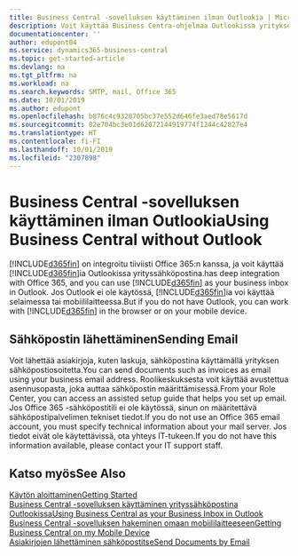 ```yaml
---
title: Business Central -sovelluksen käyttäminen ilman Outlookia | Microsoft Docs
description: Voit käyttää Business Centra-ohjelmaa Outlookissa yrityksen Saapuneet-kansiona, koska se on integroitu Office 365:n kanssa. Outlook ei kuitenkaan ole välttämätön, jos käytät selainta tai mobiililaitetta.
documentationcenter: ''
author: edupont04
ms.service: dynamics365-business-central
ms.topic: get-started-article
ms.devlang: na
ms.tgt_pltfrm: na
ms.workload: na
ms.search.keywords: SMTP, mail, Office 365
ms.date: 10/01/2019
ms.author: edupont
ms.openlocfilehash: b876c4c9328705bc37e552d646fe3aed78e5617d
ms.sourcegitcommit: 02e704bc3e01d62072144919774f1244c42827e4
ms.translationtype: HT
ms.contentlocale: fi-FI
ms.lasthandoff: 10/01/2019
ms.locfileid: "2307898"
---
```

# <a name="using-business-central-without-outlook"></a><span data-ttu-id="c2597-103">Business Central -sovelluksen käyttäminen ilman Outlookia</span><span class="sxs-lookup"><span data-stu-id="c2597-103">Using Business Central without Outlook</span></span>
[!INCLUDE[d365fin](includes/d365fin_md.md)] <span data-ttu-id="c2597-104">on integroitu tiiviisti Office 365:n kanssa, ja voit käyttää [!INCLUDE[d365fin](includes/d365fin_md.md)]ia Outlookissa yrityssähköpostina.</span><span class="sxs-lookup"><span data-stu-id="c2597-104">has deep integration with Office 365, and you can use [!INCLUDE[d365fin](includes/d365fin_md.md)] as your business inbox in Outlook.</span></span> <span data-ttu-id="c2597-105">Jos Outlook ei ole käytössä, [!INCLUDE[d365fin](includes/d365fin_md.md)]ia voi käyttää selaimessa tai mobiililaitteessa.</span><span class="sxs-lookup"><span data-stu-id="c2597-105">But if you do not have Outlook, you can work with [!INCLUDE[d365fin](includes/d365fin_md.md)] in the browser or on your mobile device.</span></span>  

## <a name="sending-email"></a><span data-ttu-id="c2597-106">Sähköpostin lähettäminen</span><span class="sxs-lookup"><span data-stu-id="c2597-106">Sending Email</span></span>
<span data-ttu-id="c2597-107">Voit lähettää asiakirjoja, kuten laskuja, sähköpostina käyttämällä yrityksen sähköpostiosoitetta.</span><span class="sxs-lookup"><span data-stu-id="c2597-107">You can send documents such as invoices as email using your business email address.</span></span> <span data-ttu-id="c2597-108">Roolikeskuksesta voit käyttää avustettua asennusopasta, joka auttaa sähköpostin määrittämisessä.</span><span class="sxs-lookup"><span data-stu-id="c2597-108">From your Role Center, you can access an assisted setup guide that helps you set up email.</span></span> <span data-ttu-id="c2597-109">Jos Office 365 -sähköpostitili ei ole käytössä, sinun on määritettävä sähköpostipalvelimen tekniset tiedot.</span><span class="sxs-lookup"><span data-stu-id="c2597-109">If you do not use an Office 365 email account, you must specify technical information about your mail server.</span></span> <span data-ttu-id="c2597-110">Jos tiedot eivät ole käytettävissä, ota yhteys IT-tukeen.</span><span class="sxs-lookup"><span data-stu-id="c2597-110">If you do not have this information available, please contact your IT support staff.</span></span>  


## <a name="see-also"></a><span data-ttu-id="c2597-111">Katso myös</span><span class="sxs-lookup"><span data-stu-id="c2597-111">See Also</span></span>
[<span data-ttu-id="c2597-112">Käytön aloittaminen</span><span class="sxs-lookup"><span data-stu-id="c2597-112">Getting Started</span></span>](product-get-started.md)  
[<span data-ttu-id="c2597-113">Business Central -sovelluksen käyttäminen yrityssähköpostina Outlookissa</span><span class="sxs-lookup"><span data-stu-id="c2597-113">Using Business Central as your Business Inbox in Outlook</span></span>](admin-outlook.md)  
[<span data-ttu-id="c2597-114">Business Central -sovelluksen hakeminen omaan mobiililaitteeseen</span><span class="sxs-lookup"><span data-stu-id="c2597-114">Getting Business Central on my Mobile Device</span></span>](install-mobile-app.md)  
[<span data-ttu-id="c2597-115">Asiakirjojen lähettäminen sähköpostitse</span><span class="sxs-lookup"><span data-stu-id="c2597-115">Send Documents by Email</span></span>](ui-how-send-documents-email.md)
